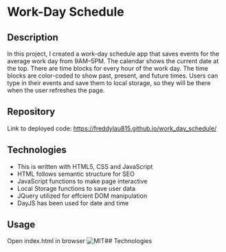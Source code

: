 # Work-Day Schedule 

## Description
In this project, I created a work-day schedule app that saves events for the average work day from 9AM–5PM. The calendar shows the current date at the top. There are time blocks for every hour of the work day. The time blocks are color-coded to show past, present, and future times. Users can type in their events and save them to local storage, so they will be there when the user refreshes the page. 

## Repository
Link to deployed code: https://freddylau815.github.io/work_day_schedule/

## Technologies
 - This is written with HTML5, CSS and JavaScript
 - HTML follows semantic structure for SEO
 - JavaScript functions to make page interactive
 - Local Storage functions to save user data 
 - JQuery utilized for effcient DOM manipulation
 - DayJS has been used for date and time 

 ## Usage
 Open index.html in browser
 ![MIT](https://img.shields.io/badge/license-MIT-brightgreen.svg)## Technologies
